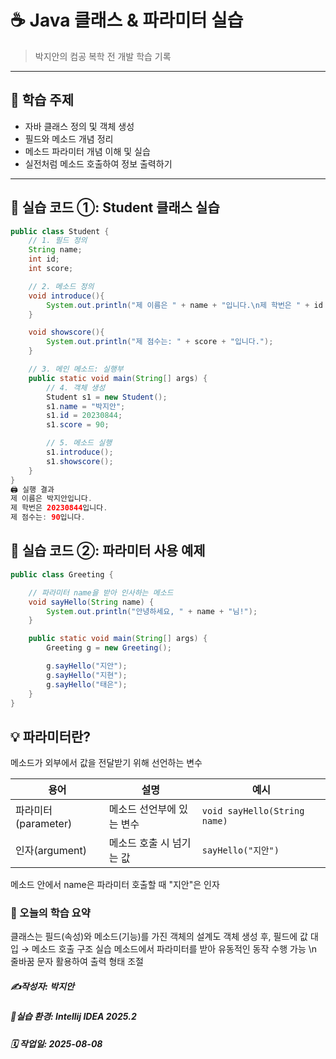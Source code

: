 # ☕ Java 클래스 & 파라미터 실습

> 박지안의 컴공 복학 전 개발 학습 기록

---

## 📌 학습 주제

- 자바 클래스 정의 및 객체 생성
- 필드와 메소드 개념 정리
- 메소드 파라미터 개념 이해 및 실습
- 실전처럼 메소드 호출하여 정보 출력하기

---

## 🧱 실습 코드 ①: Student 클래스 실습

```java
public class Student {
    // 1. 필드 정의
    String name;
    int id;
    int score;

    // 2. 메소드 정의
    void introduce(){
        System.out.println("제 이름은 " + name + "입니다.\n제 학번은 " + id + "입니다.");
    }

    void showscore(){
        System.out.println("제 점수는: " + score + "입니다.");
    }

    // 3. 메인 메소드: 실행부
    public static void main(String[] args) {
        // 4. 객체 생성
        Student s1 = new Student();
        s1.name = "박지안";
        s1.id = 20230844;
        s1.score = 90;

        // 5. 메소드 실행
        s1.introduce();
        s1.showscore();
    }
}
🖨️ 실행 결과
제 이름은 박지안입니다.
제 학번은 20230844입니다.
제 점수는: 90입니다.
```

## 🧪 실습 코드 ②: 파라미터 사용 예제
```java
public class Greeting {

    // 파라미터 name을 받아 인사하는 메소드
    void sayHello(String name) {
        System.out.println("안녕하세요, " + name + "님!");
    }

    public static void main(String[] args) {
        Greeting g = new Greeting();

        g.sayHello("지안");
        g.sayHello("지현");
        g.sayHello("태은");
    }
}
```
## 💡 파라미터란?
메소드가 외부에서 값을 전달받기 위해 선언하는 변수

| 용어              | 설명             | 예시                           |
| --------------- | -------------- | ---------------------------- |
| 파라미터(parameter) | 메소드 선언부에 있는 변수 | `void sayHello(String name)` |
| 인자(argument)    | 메소드 호출 시 넘기는 값 | `sayHello("지안")`             |

메소드 안에서 name은 파라미터
호출할 때 "지안"은 인자

### 📝 오늘의 학습 요약
클래스는 필드(속성)와 메소드(기능)를 가진 객체의 설계도
객체 생성 후, 필드에 값 대입 → 메소드 호출 구조 실습
메소드에서 파라미터를 받아 유동적인 동작 수행 가능
\n 줄바꿈 문자 활용하여 출력 형태 조절

##### ✍️작성자: 박지안
##### 🐧실습 환경: Intellij IDEA 2025.2
##### 🗓️ 작업일: 2025-08-08

